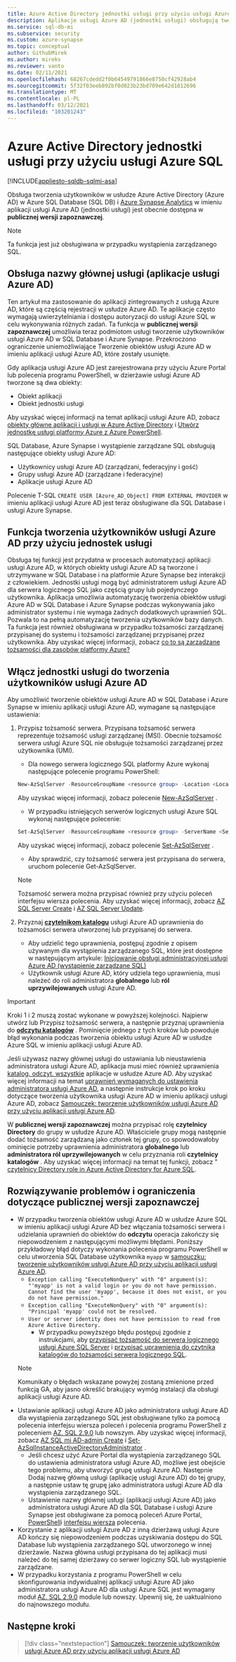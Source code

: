 ```yaml
---
title: Azure Active Directory jednostki usługi przy użyciu usługi Azure SQL
description: Aplikacje usługi Azure AD (jednostki usługi) obsługują tworzenie użytkowników w usłudze Azure AD w Azure SQL Database, wystąpieniu zarządzanym SQL Azure i analizą usługi Azure Synapse
ms.service: sql-db-mi
ms.subservice: security
ms.custom: azure-synapse
ms.topic: conceptual
author: GithubMirek
ms.author: mireks
ms.reviewer: vanto
ms.date: 02/11/2021
ms.openlocfilehash: 68267cdedd2f0b64549791866e8750cf42928ab4
ms.sourcegitcommit: 5f32f03eeb892bf0d023b23bd709e642d1812696
ms.translationtype: MT
ms.contentlocale: pl-PL
ms.lasthandoff: 03/12/2021
ms.locfileid: "103201243"
---
```

# <a name="azure-active-directory-service-principal-with-azure-sql"></a>Azure Active Directory jednostki usługi przy użyciu usługi Azure SQL

[!INCLUDE[appliesto-sqldb-sqlmi-asa](../includes/appliesto-sqldb-sqlmi-asa.md)]

Obsługa tworzenia użytkowników w usłudze Azure Active Directory (Azure AD) w Azure SQL Database (SQL DB) i [Azure Synapse Analytics](../../synapse-analytics/sql-data-warehouse/sql-data-warehouse-overview-what-is.md) w imieniu aplikacji usługi Azure AD (jednostki usługi) jest obecnie dostępna w **publicznej wersji zapoznawczej**.

> [!NOTE]
> Ta funkcja jest już obsługiwana w przypadku wystąpienia zarządzanego SQL.

## <a name="service-principal-azure-ad-applications-support"></a>Obsługa nazwy głównej usługi (aplikacje usługi Azure AD)

Ten artykuł ma zastosowanie do aplikacji zintegrowanych z usługą Azure AD, które są częścią rejestracji w usłudze Azure AD. Te aplikacje często wymagają uwierzytelniania i dostępu autoryzacji do usługi Azure SQL w celu wykonywania różnych zadań. Ta funkcja w **publicznej wersji zapoznawczej** umożliwia teraz podmiotom usługi tworzenie użytkowników usługi Azure AD w SQL Database i Azure Synapse. Przekroczono ograniczenie uniemożliwiające Tworzenie obiektów usługi Azure AD w imieniu aplikacji usługi Azure AD, które zostały usunięte.

Gdy aplikacja usługi Azure AD jest zarejestrowana przy użyciu Azure Portal lub polecenia programu PowerShell, w dzierżawie usługi Azure AD tworzone są dwa obiekty:

- Obiekt aplikacji
- Obiekt jednostki usługi

Aby uzyskać więcej informacji na temat aplikacji usługi Azure AD, zobacz [obiekty główne aplikacji i usługi w Azure Active Directory](../../active-directory/develop/app-objects-and-service-principals.md) i [Utwórz jednostkę usługi platformy Azure z Azure PowerShell](/powershell/azure/create-azure-service-principal-azureps).

SQL Database, Azure Synapse i wystąpienie zarządzane SQL obsługują następujące obiekty usługi Azure AD:

- Użytkownicy usługi Azure AD (zarządzani, federacyjny i gość)
- Grupy usługi Azure AD (zarządzane i federacyjne)
- Aplikacje usługi Azure AD 

Polecenie T-SQL `CREATE USER [Azure_AD_Object] FROM EXTERNAL PROVIDER` w imieniu aplikacji usługi Azure AD jest teraz obsługiwane dla SQL Database i usługi Azure Synapse.

## <a name="functionality-of-azure-ad-user-creation-using-service-principals"></a>Funkcja tworzenia użytkowników usługi Azure AD przy użyciu jednostek usługi

Obsługa tej funkcji jest przydatna w procesach automatyzacji aplikacji usługi Azure AD, w których obiekty usługi Azure AD są tworzone i utrzymywane w SQL Database i na platformie Azure Synapse bez interakcji z człowiekiem. Jednostki usługi mogą być administratorem usługi Azure AD dla serwera logicznego SQL jako częścią grupy lub pojedynczego użytkownika. Aplikacja umożliwia automatyzację tworzenia obiektów usługi Azure AD w SQL Database i Azure Synapse podczas wykonywania jako administrator systemu i nie wymaga żadnych dodatkowych uprawnień SQL. Pozwala to na pełną automatyzację tworzenia użytkowników bazy danych. Ta funkcja jest również obsługiwana w przypadku tożsamości zarządzanej przypisanej do systemu i tożsamości zarządzanej przypisanej przez użytkownika. Aby uzyskać więcej informacji, zobacz [co to są zarządzane tożsamości dla zasobów platformy Azure?](../../active-directory/managed-identities-azure-resources/overview.md)

## <a name="enable-service-principals-to-create-azure-ad-users"></a>Włącz jednostki usługi do tworzenia użytkowników usługi Azure AD

Aby umożliwić tworzenie obiektów usługi Azure AD w SQL Database i Azure Synapse w imieniu aplikacji usługi Azure AD, wymagane są następujące ustawienia:

1. Przypisz tożsamość serwera. Przypisana tożsamość serwera reprezentuje tożsamość usługi zarządzanej (MSI). Obecnie tożsamość serwera usługi Azure SQL nie obsługuje tożsamości zarządzanej przez użytkownika (UMI).
    - Dla nowego serwera logicznego SQL platformy Azure wykonaj następujące polecenie programu PowerShell:
    
    ```powershell
    New-AzSqlServer -ResourceGroupName <resource group> -Location <Location name> -ServerName <Server name> -ServerVersion "12.0" -SqlAdministratorCredentials (Get-Credential) -AssignIdentity
    ```

    Aby uzyskać więcej informacji, zobacz polecenie [New-AzSqlServer](/powershell/module/az.sql/new-azsqlserver) .

    - W przypadku istniejących serwerów logicznych usługi Azure SQL wykonaj następujące polecenie:
    
    ```powershell
    Set-AzSqlServer -ResourceGroupName <resource group> -ServerName <Server name> -AssignIdentity
    ```

    Aby uzyskać więcej informacji, zobacz polecenie [Set-AzSqlServer](/powershell/module/az.sql/set-azsqlserver) .

    - Aby sprawdzić, czy tożsamość serwera jest przypisana do serwera, uruchom polecenie Get-AzSqlServer.

    > [!NOTE]
    > Tożsamość serwera można przypisać również przy użyciu poleceń interfejsu wiersza polecenia. Aby uzyskać więcej informacji, zobacz [AZ SQL Server Create](/cli/azure/sql/server#az-sql-server-create) i [AZ SQL Server Update](/cli/azure/sql/server#az-sql-server-update).

2. Przyznaj [**czytelnikom katalogu**](../../active-directory/roles/permissions-reference.md#directory-readers) usługi Azure AD uprawnienia do tożsamości serwera utworzonej lub przypisanej do serwera.
    - Aby udzielić tego uprawnienia, postępuj zgodnie z opisem używanym dla wystąpienia zarządzanego SQL, które jest dostępne w następującym artykule: [Inicjowanie obsługi administracyjnej usługi Azure AD (wystąpienie zarządzane SQL)](authentication-aad-configure.md?tabs=azure-powershell#provision-azure-ad-admin-sql-managed-instance)
    - Użytkownik usługi Azure AD, który udziela tego uprawnienia, musi należeć do roli administratora **globalnego** lub **ról uprzywilejowanych** usługi Azure AD.

> [!IMPORTANT]
> Kroki 1 i 2 muszą zostać wykonane w powyższej kolejności. Najpierw utwórz lub Przypisz tożsamość serwera, a następnie przyznaj uprawnienia do [**odczytu katalogów**](../../active-directory/roles/permissions-reference.md#directory-readers) . Pominięcie jednego z tych kroków lub powoduje błąd wykonania podczas tworzenia obiektu usługi Azure AD w usłudze Azure SQL w imieniu aplikacji usługi Azure AD.
>
> Jeśli używasz nazwy głównej usługi do ustawiania lub nieustawienia administratora usługi Azure AD, aplikacja musi mieć również uprawnienia [katalog. odczyt. wszystkie](/graph/permissions-reference#application-permissions-18) aplikacje w usłudze Azure AD. Aby uzyskać więcej informacji na temat [uprawnień wymaganych do ustawienia administratora usługi Azure AD](authentication-aad-service-principal-tutorial.md#permissions-required-to-set-or-unset-the-azure-ad-admin), a następnie instrukcje krok po kroku dotyczące tworzenia użytkownika usługi Azure AD w imieniu aplikacji usługi Azure AD, zobacz [Samouczek: tworzenie użytkowników usługi Azure AD przy użyciu aplikacji usługi Azure AD](authentication-aad-service-principal-tutorial.md).
>
> W **publicznej wersji zapoznawczej** można przypisać rolę **czytelnicy Directory** do grupy w usłudze Azure AD. Właściciele grupy mogą następnie dodać tożsamość zarządzaną jako członek tej grupy, co spowodowałoby ominięcie potrzeby uprawnienia administratora **globalnego** lub **administratora ról uprzywilejowanych** w celu przyznania roli **czytelnicy katalogów** . Aby uzyskać więcej informacji na temat tej funkcji, zobacz " [czytelnicy Directory role in Azure Active Directory for Azure SQL](authentication-aad-directory-readers-role.md).

## <a name="troubleshooting-and-limitations-for-public-preview"></a>Rozwiązywanie problemów i ograniczenia dotyczące publicznej wersji zapoznawczej

- W przypadku tworzenia obiektów usługi Azure AD w usłudze Azure SQL w imieniu aplikacji usługi Azure AD bez włączania tożsamości serwera i udzielania uprawnień do obiektów do **odczytu** operacja zakończy się niepowodzeniem z następującymi możliwymi błędami. Poniższy przykładowy błąd dotyczy wykonania polecenia programu PowerShell w celu utworzenia SQL Database użytkownika `myapp` w [samouczku: tworzenie użytkowników usługi Azure AD przy użyciu aplikacji usługi Azure AD](authentication-aad-service-principal-tutorial.md).
    - `Exception calling "ExecuteNonQuery" with "0" argument(s): "'myapp' is not a valid login or you do not have permission. Cannot find the user 'myapp', because it does not exist, or you do not have permission."`
    - `Exception calling "ExecuteNonQuery" with "0" argument(s): "Principal 'myapp' could not be resolved.`
    - `User or server identity does not have permission to read from Azure Active Directory.`
      - W przypadku powyższego błędu postępuj zgodnie z instrukcjami, aby [przypisać tożsamość do serwera logicznego usługi Azure SQL Server](authentication-aad-service-principal-tutorial.md#assign-an-identity-to-the-azure-sql-logical-server) i [przypisać uprawnienia do czytnika katalogów do tożsamości serwera logicznego SQL](authentication-aad-service-principal-tutorial.md#assign-directory-readers-permission-to-the-sql-logical-server-identity).
    > [!NOTE]
    > Komunikaty o błędach wskazane powyżej zostaną zmienione przed funkcją GA, aby jasno określić brakujący wymóg instalacji dla obsługi aplikacji usługi Azure AD.
- Ustawianie aplikacji usługi Azure AD jako administratora usługi Azure AD dla wystąpienia zarządzanego SQL jest obsługiwane tylko za pomocą polecenia interfejsu wiersza poleceń i polecenia programu PowerShell z poleceniem [AZ. SQL 2.9.0](https://www.powershellgallery.com/packages/Az.Sql/2.9.0) lub nowszym. Aby uzyskać więcej informacji, zobacz [AZ SQL mi AD-admin Create](/cli/azure/sql/mi/ad-admin#az-sql-mi-ad-admin-create) i [Set-AzSqlInstanceActiveDirectoryAdministrator](/powershell/module/az.sql/set-azsqlinstanceactivedirectoryadministrator) . 
    - Jeśli chcesz użyć Azure Portal dla wystąpienia zarządzanego SQL do ustawienia administratora usługi Azure AD, możliwe jest obejście tego problemu, aby utworzyć grupę usługi Azure AD. Następnie Dodaj nazwę główną usługi (aplikację usługi Azure AD) do tej grupy, a następnie ustaw tę grupę jako administratora usługi Azure AD dla wystąpienia zarządzanego SQL.
    - Ustawienie nazwy głównej usługi (aplikacji usługi Azure AD) jako administratora usługi Azure AD dla SQL Database i usługi Azure Synapse jest obsługiwane za pomocą poleceń Azure Portal, [PowerShell](authentication-aad-configure.md?tabs=azure-powershell#powershell-for-sql-database-and-azure-synapse)i [interfejsu wiersza](authentication-aad-configure.md?tabs=azure-cli#powershell-for-sql-database-and-azure-synapse) polecenia.
- Korzystanie z aplikacji usługi Azure AD z inną dzierżawą usługi Azure AD kończy się niepowodzeniem podczas uzyskiwania dostępu do SQL Database lub wystąpienia zarządzanego SQL utworzonego w innej dzierżawie. Nazwa główna usługi przypisana do tej aplikacji musi należeć do tej samej dzierżawy co serwer logiczny SQL lub wystąpienie zarządzane.
- W przypadku korzystania z programu PowerShell w celu skonfigurowania indywidualnej aplikacji usługi Azure AD jako administratora usługi Azure AD dla usługi Azure SQL jest wymagany moduł [AZ. SQL 2.9.0](https://www.powershellgallery.com/packages/Az.Sql/2.9.0) module lub nowszy. Upewnij się, że uaktualniono do najnowszego modułu.

## <a name="next-steps"></a>Następne kroki

> [!div class="nextstepaction"]
> [Samouczek: tworzenie użytkowników usługi Azure AD przy użyciu aplikacji usługi Azure AD](authentication-aad-service-principal-tutorial.md)
